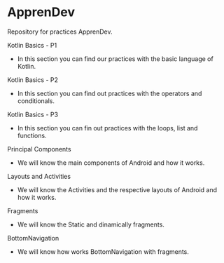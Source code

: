 # ApprenDev
Repository for practices ApprenDev.

Kotlin Basics - P1
- In this section you can find our practices with the basic language of Kotlin.

Kotlin Basics - P2
- In this section you can find out practices with the operators and conditionals.

Kotlin Basics - P3
- In this section you can fin out practices with the loops, list and functions.

Principal Components
- We will know the main components of Android and how it works.

Layouts and Activities
- We will know the Activities and the respective layouts of Android and how it works.

Fragments
- We will know the Static and dinamically fragments.

BottomNavigation
- We will know how works BottomNavigation with fragments.
